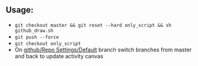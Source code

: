 ## Usage:
* `git checkout master && git reset --hard only_script && sh github_draw.sh`
* `git push --force`
* `git checkout only_script`
* On [github/Repo Settings/Default](https://github.com/0x384c0/github-draw/settings) branch switch branches from master and back to update activity canvas